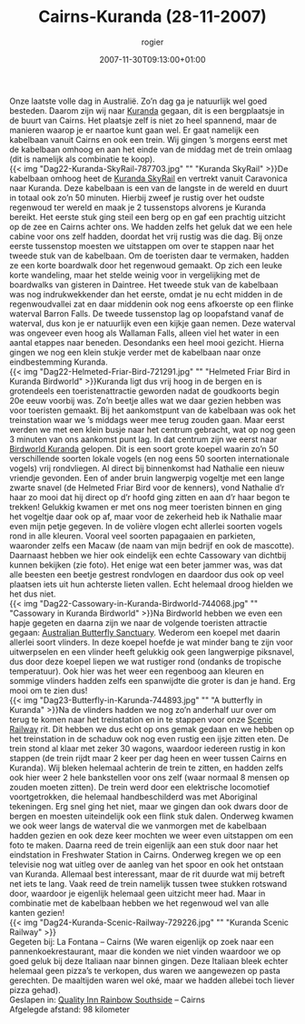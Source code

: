 ﻿---
title: Cairns-Kuranda (28-11-2007)
author: rogier
type: post
date: 2007-11-30T09:13:00+01:00
url: /weblog/2007/11/30/cairns-kuranda-28-11-2007/
commentFolder: 2007-11-30-cairns-kuranda-28-11-2007
categories:
- Vakantie
tags:
- Australie
resources:
- src: Dag22-Kuranda-SkyRail-787703.jpg
  title: Kuranda SkyRail
- src: Dag22-Helmeted-Friar-Bird-721291.jpg
  title: Helmeted Friar Bird in Kuranda Birdworld
- src: Dag22-Cassowary-in-Kuranda-Birdworld-744068.jpg
  title: Cassowary in Kuranda Birdworld
- src: Dag23-Butterfly-in-Karunda-744893.jpg
  title: A butterfly in Kuranda
- src: Dag24-Kuranda-Scenic-Railway-729226.jpg
  title: Kuranda Scenic Railway
aliases:
- /weblog/vakantie/2007/11/cairns-kuranda-28-11-2007.html

---
Onze laatste volle dag in Australië. Zo’n dag ga je natuurlijk wel goed besteden. Daarom zijn wij naar [Kuranda](http://www.kuranda.au.com/) gegaan, dit is een bergplaatsje in de buurt van Cairns. Het plaatsje zelf is niet zo heel spannend, maar de manieren waarop je er naartoe kunt gaan wel. Er gaat namelijk een kabelbaan vanuit Cairns en ook een trein. Wij gingen ’s morgens eerst met de kabelbaan omhoog en aan het einde van de middag met de trein omlaag (dit is namelijk als combinatie te koop).  
{{< img "Dag22-Kuranda-SkyRail-787703.jpg" ""  "Kuranda SkyRail" >}}De kabelbaan omhoog heet de [Kuranda SkyRail](http://www.skyrail.com.au/) en vertrekt vanuit Caravonica naar Kuranda. Deze kabelbaan is een van de langste in de wereld en duurt in totaal ook zo’n 50 minuten. Hierbij zweef je rustig over het oudste regenwoud ter wereld en maak je 2 tussenstops alvorens je Kuranda bereikt. Het eerste stuk ging steil een berg op en gaf een prachtig uitzicht op de zee en Cairns achter ons. We hadden zelfs het geluk dat we een hele cabine voor ons zelf hadden, doordat het vrij rustig was die dag. Bij onze eerste tussenstop moesten we uitstappen om over te stappen naar het tweede stuk van de kabelbaan. Om de toeristen daar te vermaken, hadden ze een korte boardwalk door het regenwoud gemaakt. Op zich een leuke korte wandeling, maar het stelde weinig voor in vergelijking met de boardwalks van gisteren in Daintree. Het tweede stuk van de kabelbaan was nog indrukwekkender dan het eerste, omdat je nu echt midden in de regenwoudvallei zat en daar middenin ook nog eens afkoerste op een flinke waterval Barron Falls. De tweede tussenstop lag op loopafstand vanaf de waterval, dus kon je er natuurlijk even een kijkje gaan nemen. Deze waterval was ongeveer even hoog als Wallaman Falls, alleen viel het water in een aantal etappes naar beneden. Desondanks een heel mooi gezicht. Hierna gingen we nog een klein stukje verder met de kabelbaan naar onze eindbestemming Kuranda.  
{{< img "Dag22-Helmeted-Friar-Bird-721291.jpg" ""  "Helmeted Friar Bird in Kuranda Birdworld" >}}Kuranda ligt dus vrij hoog in de bergen en is grotendeels een toeristenattractie geworden nadat de goudkoorts begin 20e eeuw voorbij was. Zo’n beetje alles wat we daar gezien hebben was voor toeristen gemaakt. Bij het aankomstpunt van de kabelbaan was ook het treinstation waar we ’s middags weer mee terug zouden gaan. Maar eerst werden we met een klein busje naar het centrum gebracht, wat op nog geen 3 minuten van ons aankomst punt lag. In dat centrum zijn we eerst naar [Birdworld Kuranda](http://www.birdworldkuranda.com/) gelopen. Dit is een soort grote koepel waarin zo’n 50 verschillende soorten lokale vogels (en nog eens 50 soorten internationale vogels) vrij rondvliegen. Al direct bij binnenkomst had Nathalie een nieuw vriendje gevonden. Een of ander bruin langwerpig vogeltje met een lange zwarte snavel (de Helmeted Friar Bird voor de kenners), vond Nathalie d’r haar zo mooi dat hij direct op d’r hoofd ging zitten en aan d’r haar begon te trekken! Gelukkig kwamen er met ons nog meer toeristen binnen en ging het vogeltje daar ook op af, maar voor de zekerheid heb ik Nathalie maar even mijn petje gegeven. In de volière vlogen echt allerlei soorten vogels rond in alle kleuren. Vooral veel soorten papagaaien en parkieten, waaronder zelfs een Macaw (de naam van mijn bedrijf en ook de mascotte). Daarnaast hebben we hier ook eindelijk een echte Cassowary van dichtbij kunnen bekijken (zie foto). Het enige wat een beter jammer was, was dat alle beesten een beetje gestrest rondvlogen en daardoor dus ook op veel plaatsen iets uit hun achterste lieten vallen. Echt helemaal droog hielden we het dus niet.  
{{< img "Dag22-Cassowary-in-Kuranda-Birdworld-744068.jpg" ""  "Cassowary in Kuranda Birdworld" >}}Na Birdworld hebben we even een hapje gegeten en daarna zijn we naar de volgende toeristen attractie gegaan: [Australian Butterfly Sanctuary](http://www.australianbutterflies.com/). Wederom een koepel met daarin allerlei soort vlinders. In deze koepel hoefde je wat minder bang te zijn voor uitwerpselen en een vlinder heeft gelukkig ook geen langwerpige piksnavel, dus door deze koepel liepen we wat rustiger rond (ondanks de tropische temperatuur). Ook hier was het weer een regenboog aan kleuren en sommige vlinders hadden zelfs een spanwijdte die groter is dan je hand. Erg mooi om te zien dus!  
{{< img "Dag23-Butterfly-in-Karunda-744893.jpg" ""  "A butterfly in Kuranda" >}}Na de vlinders hadden we nog zo’n anderhalf uur over om terug te komen naar het treinstation en in te stappen voor onze [Scenic Railway](http://www.kurandascenicrailway.com.au/) rit. Dit hebben we dus echt op ons gemak gedaan en we hebben op het treinstation in de schaduw ook nog even rustig een ijsje zitten eten. De trein stond al klaar met zeker 30 wagons, waardoor iedereen rustig in kon stappen (de trein rijdt maar 2 keer per dag heen en weer tussen Cairns en Kuranda). Wij bleken helemaal achterin de trein te zitten, en hadden zelfs ook hier weer 2 hele bankstellen voor ons zelf (waar normaal 8 mensen op zouden moeten zitten). De trein werd door een elektrische locomotief voortgetrokken, die helemaal handbeschilderd was met Aboriginal tekeningen. Erg snel ging het niet, maar we gingen dan ook dwars door de bergen en moesten uiteindelijk ook een flink stuk dalen. Onderweg kwamen we ook weer langs de waterval die we vanmorgen met de kabelbaan hadden gezien en ook deze keer mochten we weer even uitstappen om een foto te maken. Daarna reed de trein eigenlijk aan een stuk door naar het eindstation in Freshwater Station in Cairns. Onderweg kregen we op een televisie nog wat uitleg over de aanleg van het spoor en ook het ontstaan van Kuranda. Allemaal best interessant, maar de rit duurde wat mij betreft net iets te lang. Vaak reed de trein namelijk tussen twee stukken rotswand door, waardoor je eigenlijk helemaal geen uitzicht meer had. Maar in combinatie met de kabelbaan hebben we het regenwoud wel van alle kanten gezien!  
{{< img "Dag24-Kuranda-Scenic-Railway-729226.jpg" ""  "Kuranda Scenic Railway" >}}  
Gegeten bij: La Fontana – Cairns (We waren eigenlijk op zoek naar een pannenkoekrestaurant, maar die konden we niet vinden waardoor we op goed geluk bij deze Italiaan naar binnen gingen. Deze Italiaan bleek echter helemaal geen pizza’s te verkopen, dus waren we aangewezen op pasta gerechten. De maaltijden waren wel oké, maar we hadden allebei toch liever pizza gehad).  
Geslapen in: [Quality Inn Rainbow Southside](http://www.qualityinnrainbowsouthside.com/ppc/?gclid=CPWlwpmOhJACFRoGEgodshOcsg) – Cairns  
Afgelegde afstand: 98 kilometer
